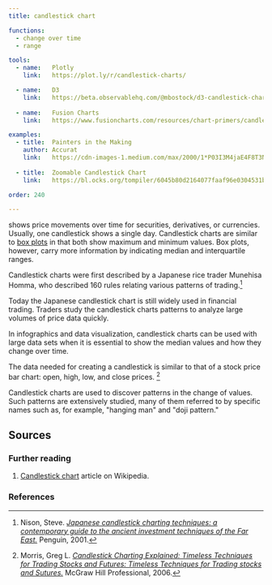 ```yaml
---
title: candlestick chart

functions:
  - change over time
  - range

tools:
  - name:   Plotly
    link:   https://plot.ly/r/candlestick-charts/

  - name:   D3
    link:   https://beta.observablehq.com/@mbostock/d3-candlestick-chart
    
  - name:   Fusion Charts
    link:   https://www.fusioncharts.com/resources/chart-primers/candlestick-chart

examples:
  - title:  Painters in the Making 
    author: Accurat
    link:   https://cdn-images-1.medium.com/max/2000/1*P03I3M4jaE4F8T3N67G39w.jpeg
    
  - title:  Zoomable Candlestick Chart
    link:   https://bl.ocks.org/tompiler/6045b80d2164077faaf96e0304531bba

order: 240

---
```


shows price movements over time for securities, derivatives, or currencies. Usually, one candlestick shows a single day.
Candlestick charts are similar to [box plots](/box-plot) in that both show maximum and minimum values. Box plots, however, carry more information by indicating median and interquartile ranges. 

<!--more-->

Candlestick charts were first described by a Japanese rice trader Munehisa Homma, who described 160 rules relating various patterns of trading.[^nison]


Today the Japanese candlestick chart is still widely used in financial trading. Traders study the candlestick charts patterns to analyze large volumes of price data quickly. 


In infographics and data visualization, candlestick charts can be used with large data sets when it is essential to show the median values and how they change over time.


The data needed for creating a candlestick is similar to that of a stock price bar chart:  open, high, low, and close prices. [^morris]


Candlestick charts are used to discover patterns in the change of values. Such patterns are extensively studied,  many of them referred to by specific names such as, for example, "hanging man" and "doji pattern."

<!-- TODO: add candlestick chart patterns https://en.wikipedia.org/wiki/Candlestick_pattern -->


## Sources

### Further reading
1. [Candlestick chart](https://en.wikipedia.org/wiki/Candlestick_chart) article on Wikipedia.

### References
[^morris]: Morris, Greg L. [*Candlestick Charting Explained: Timeless Techniques for Trading Stocks and Futures: Timeless Techniques for Trading stocks and Sutures.*](http://wordpress1.rm7mills.com/notasaham/wp-content/uploads/sites/3/2017/08/Candlestick-Charting-Explained-Gregory-Morris.pdf) McGraw Hill Professional, 2006. 
[^nison]: Nison, Steve. [*Japanese candlestick charting techniques: a contemporary guide to the ancient investment techniques of the Far East.*](https://www.forexfactory.com/attachment.php/2269015?attachmentid=2269015&d=1492350521) Penguin, 2001.
